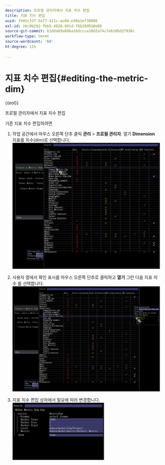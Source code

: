 ```yaml
---
description: 프로필 관리자에서 지표 치수 편집
title: 지표 치수 편집
uuid: fe95c337-5a77-411c-ac04-e30a1ef38098
exl-id: 16c9b292-fbb5-4928-991d-76b28d938e09
source-git-commit: b1dda69a606a16dccca30d2a74c7e63dbd27936c
workflow-type: tm+mt
source-wordcount: '68'
ht-degree: 11%

---
```


# 지표 치수 편집{#editing-the-metric-dim}

{{eol}}

프로필 관리자에서 지표 치수 편집

기존 지표 치수 편집하려면

1. 작업 공간에서 마우스 오른쪽 단추 클릭 **관리** > **프로필 관리자**. 열기 **Dimension** 지표를 치수(dim)로 선택합니다. ![](assets/6_4_workstation_metricdim_edit.png)

1. 사용자 열에서 확인 표시를 마우스 오른쪽 단추로 클릭하고 **열기** 그런 다음 지표 치수 를 선택합니다. ![](assets/6_4_workstation_metricdim_edit_profile.png)

1. 지표 치수 편집 상자에서 필요에 따라 변경합니다. ![](assets/6_4_workstation_metricdim_edit_metricdim.png)
